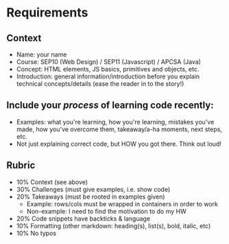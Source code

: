 # Requirements

## Context
* Name: your name
* Course: SEP10 (Web Design) / SEP11 (Javascript) / APCSA (Java)
* Concept: HTML elements, JS basics, primitives and objects, etc.
* Introduction: general information/introduction before you explain technical concepts/details (ease the reader in to the story!)

## Include your _process_ of learning code recently:
* Examples: what you're learning, how you're learning, mistakes you've made, how you've overcome them, takeaway/a-ha moments, next steps, etc.
* Not just explaining correct code, but HOW you got there. Think out loud!

## Rubric
* 10% Context (see above)
* 30% Challenges (must give examples, i.e. show code)
* 20% Takeaways (must be rooted in examples given)
  * Example: rows/cols must be wrapped in containers in order to work
  * Non-example: I need to find the motivation to do my HW
* 20% Code snippets have backticks & language
* 10% Formatting (other markdown: heading(s), list(s), bold, italic, etc)
* 10% No typos
